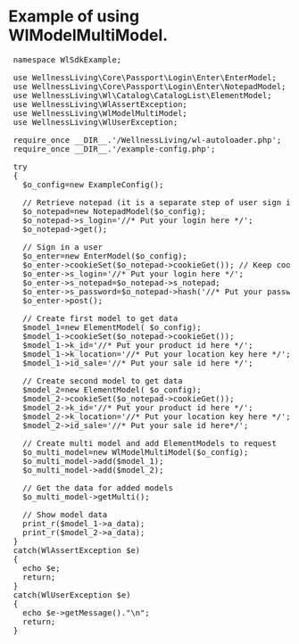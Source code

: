 # Example of using WlModelMultiModel.
 <pre>
 namespace WlSdkExample;
 
 use WellnessLiving\Core\Passport\Login\Enter\EnterModel;
 use WellnessLiving\Core\Passport\Login\Enter\NotepadModel;
 use WellnessLiving\Wl\Catalog\CatalogList\ElementModel;
 use WellnessLiving\WlAssertException;
 use WellnessLiving\WlModelMultiModel;
 use WellnessLiving\WlUserException;
 
 require_once __DIR__.'/WellnessLiving/wl-autoloader.php';
 require_once __DIR__.'/example-config.php';
 
 try
 {
   $o_config=new ExampleConfig();
 
   // Retrieve notepad (it is a separate step of user sign in process)
   $o_notepad=new NotepadModel($o_config);
   $o_notepad->s_login='//* Put your login here */';
   $o_notepad->get();
 
   // Sign in a user
   $o_enter=new EnterModel($o_config);
   $o_enter->cookieSet($o_notepad->cookieGet()); // Keep cookies to keep session.
   $o_enter->s_login='//* Put your login here */';
   $o_enter->s_notepad=$o_notepad->s_notepad;
   $o_enter->s_password=$o_notepad->hash('//* Put your password here */');
   $o_enter->post();
   
   // Create first model to get data
   $model_1=new ElementModel( $o_config);
   $model_1->cookieSet($o_notepad->cookieGet());
   $model_1->k_id='//* Put your product id here */';
   $model_1->k_location='//* Put your location key here */';
   $model_1->id_sale='//* Put your sale id here */';

   // Create second model to get data
   $model_2=new ElementModel( $o_config);
   $model_2->cookieSet($o_notepad->cookieGet());
   $model_2->k_id='//* Put your product id here */';
   $model_2->k_location='//* Put your location key here */';
   $model_2->id_sale='//* Put your sale id here*/';

   // Create multi model and add ElementModels to request
   $o_multi_model=new WlModelMultiModel($o_config);
   $o_multi_model->add($model_1);
   $o_multi_model->add($model_2);

   // Get the data for added models
   $o_multi_model->getMulti();
   
   // Show model data
   print_r($model_1->a_data);
   print_r($model_2->a_data);
 }
 catch(WlAssertException $e)
 {
   echo $e;
   return;
 }
 catch(WlUserException $e)
 {
   echo $e->getMessage()."\n";
   return;
 }
 </pre>
 
